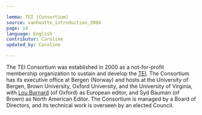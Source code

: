 ```yaml
---

lemma: TEI (Consortium)
source: vanhoutte_introduction_2004
page: 14
language: English
contributor: Caroline
updated_by: Caroline

---
```


The TEI Consortium was established in 2000 as a not-for-profit membership organization to sustain and develop the [TEI](TEI.html). The Consortium has its executive office at Bergen (Norway) and hosts at the University of Bergen, Brown University, Oxford University, and the University of Virginia, with [Lou Burnard](../bibliography#burnard_what_2014) (of Oxford) as European editor, and Syd Bauman (of Brown) as North American Editor. The Consortium is managed by a Board of Directors, and its technical work is overseen by an elected Council.
